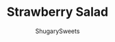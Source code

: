 ---
layout: ../../layouts/MarkdownPostLayout.astro
title: Strawberry Salad
author: ShugarySweets
pubDate: 2019-01-15
description: "This copycat Panera Strawberry Pecan Salad is loaded with fresh berries and candied pecans. Tossed with a sweet homemade lemon poppy seed dressing, it&#x27;s the perfect fresh salad warm summer days!"
image_url: https://www.shugarysweets.com/wp-content/uploads/2014/06/strawberry-salad-recipe.jpg
tags: ["Side Dishes","American"]
calories: 556
protein: 18
carbohydrates: 35
fats: 40
fiber: 5
ingredients: ["1 cup pecan halves","1/4 cup granulated sugar","12 ounce package Romaine lettuce, chopped","8 ounce fresh strawberries, halved","4 ounce fresh blueberries","2 ounce goat cheese, crumbled","1/4 cup red onion, sliced (cut into small pieces)","15 ounce can Mandarin oranges, drained","2 chicken breasts, cooked and diced","1/4 cup granulated sugar","1/2 cup lemon juice","1 teaspoon dijon mustard","1/2 teaspoon kosher salt","2/3 cup olive oil","1 Tablespoon poppyseeds"]
serves: 6
time: "10 minutes"
prepTime: "10 minutes"
instructions: ["In a small skillet over medium heat, saute pecans with sugar. This will take several minutes for the sugar to dissolve as you stir the pecans. Set aside and cool.","In a large bowl, combine romaine, berries, oranges, cheese and onion. Add diced chicken. Toss gently.","In a small mason jar, combine dressing ingredients and shake with lid on.","When ready to serve, add candied pecans and drizzle with dressing. ENJOY!"]
nutrition: ["556 calories","35 grams carbohydrates","38 milligrams cholesterol","40 grams fat","5 grams fiber","18 grams protein","6 grams saturated fat","215 milligrams sodium","28 grams sugar","0 grams trans fat","33 grams unsaturated fat"]
---